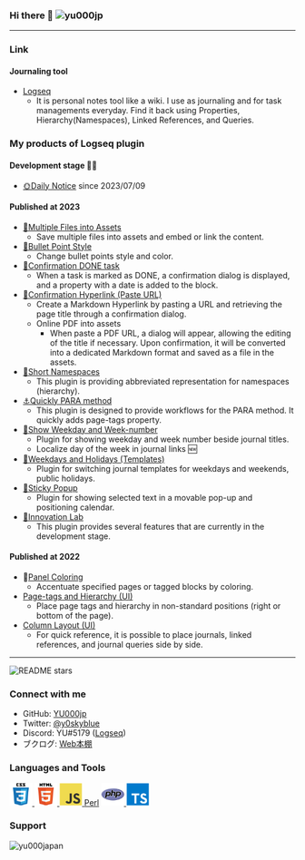 ### Hi there 👋 <img src="https://komarev.com/ghpvc/?username=yu000jp&label=Profile%20views&color=0e75b6&style=flat" alt="yu000jp" />

---

### Link

#### Journaling tool

- [Logseq](https://logseq.com/)
   - It is personal notes tool like a wiki. I use as journaling and for task managements everyday. Find it back using Properties, Hierarchy(Namespaces), Linked References, and Queries.

### My products of Logseq plugin

#### Development stage 👷🚧

- [🌞Daily Notice](https://github.com/YU000jp/logseq-plugin-daily-notice) since 2023/07/09

#### Published at 2023

- [📂Multiple Files into Assets](https://github.com/YU000jp/logseq-plugin-multiple-assets)
  - Save multiple files into assets and embed or link the content.
- [🔷Bullet Point Style](https://github.com/YU000jp/logseq-plugin-bullet-point-style)
  - Change bullet points style and color.
- [💪Confirmation DONE task](https://github.com/YU000jp/logseq-plugin-confirmation-done-task)
   - When a task is marked as DONE, a confirmation dialog is displayed, and a property with a date is added to the block.
- [🔗Confirmation Hyperlink (Paste URL)](https://github.com/YU000jp/logseq-plugin-confirmation-hyperlink)
   - Create a Markdown Hyperlink by pasting a URL and retrieving the page title through a confirmation dialog.
   - Online PDF into assets
     - When paste a PDF URL, a dialog will appear, allowing the editing of the title if necessary. Upon confirmation, it will be converted into a dedicated Markdown format and saved as a file in the assets.
- [🍰Short Namespaces](https://github.com/YU000jp/logseq-plugin-short-namespaces)
   - This plugin is providing abbreviated representation for namespaces (hierarchy).
- [⚓Quickly PARA method](https://github.com/YU000jp/logseq-plugin-quickly-para-method)
   - This plugin is designed to provide workflows for the PARA method. It quickly adds page-tags property.
- [📆Show Weekday and Week-number](https://github.com/YU000jp/logseq-plugin-show-weekday-and-week-number)
   - Plugin for showing weekday and week number beside journal titles.
   - Localize day of the week in journal links 🆕
- [🛌Weekdays and Holidays (Templates)](https://github.com/YU000jp/logseq-plugin-weekdays-and-weekends)
   - Plugin for switching journal templates for weekdays and weekends, public holidays.
- [📍Sticky Popup](https://github.com/YU000jp/logseq-plugin-sticky-popup)
   - Plugin for showing selected text in a movable pop-up and positioning calendar.
- [🌱Innovation Lab](https://github.com/YU000jp/logseq-plugin-some-menu-extender)
   - This plugin provides several features that are currently in the development stage.

#### Published at 2022

- 🎨[Panel Coloring](https://github.com/YU000jp/logseq-plugin-panel-coloring)
   - Accentuate specified pages or tagged blocks by coloring.
- [Page-tags and Hierarchy (UI)](https://github.com/YU000jp/logseq-page-tags-and-hierarchy)
   - Place page tags and hierarchy in non-standard positions (right or bottom of the page).
- [Column Layout (UI)](https://github.com/YU000jp/Logseq-column-Layout)
   - For quick reference, it is possible to place journals, linked references, and journal queries side by side.

---

![README stars](https://github-readme-stats.vercel.app/api?username=YU000jp&theme=graywhite)

### Connect with me
* GitHub: [YU000jp](https://github.com/YU000jp)
* Twitter: [@y0skyblue](https://twitter.com/y0skyblue)
* Discord: YU#5179 ([Logseq](https://discord.gg/logseq))
* ブクログ: [Web本棚](https://booklog.jp/users/p510hv)

### Languages and Tools
<p align="left"> <a href="https://www.w3schools.com/css/" target="_blank" rel="noreferrer" title="CSS3"><img src="https://raw.githubusercontent.com/devicons/devicon/master/icons/css3/css3-original-wordmark.svg" alt="css3" width="40" height="40"/> </a> <a href="https://www.w3.org/html/" target="_blank" rel="noreferrer" title="HTML5"> <img src="https://raw.githubusercontent.com/devicons/devicon/master/icons/html5/html5-original-wordmark.svg" alt="html5" width="40" height="40"/> </a> <a href="https://developer.mozilla.org/en-US/docs/Web/JavaScript" target="_blank" rel="noreferrer" title="JavaScript"> <img src="https://raw.githubusercontent.com/devicons/devicon/master/icons/javascript/javascript-original.svg" alt="javascript" width="40" height="40"/> </a> <a href="https://www.perl.org/" target="_blank" rel="noreferrer" title="Perl"> Perl</a> <a href="https://www.php.net" target="_blank" rel="noreferrer" title="PHP"> <img src="https://raw.githubusercontent.com/devicons/devicon/master/icons/php/php-original.svg" alt="php" width="40" height="40"/> </a> <a href="https://www.typescriptlang.org/" target="_blank" rel="noreferrer" title="TypeScript"> <img src="https://raw.githubusercontent.com/devicons/devicon/master/icons/typescript/typescript-original.svg" alt="typescript" width="40" height="40"/> </a> </p>

### Support
<p><a href="https://www.buymeacoffee.com/yu000japan" title="Buy me a coffee"> <img align="left" src="https://cdn.buymeacoffee.com/buttons/v2/default-yellow.png" height="50" width="210" alt="yu000japan" /></a></p><br><br>
